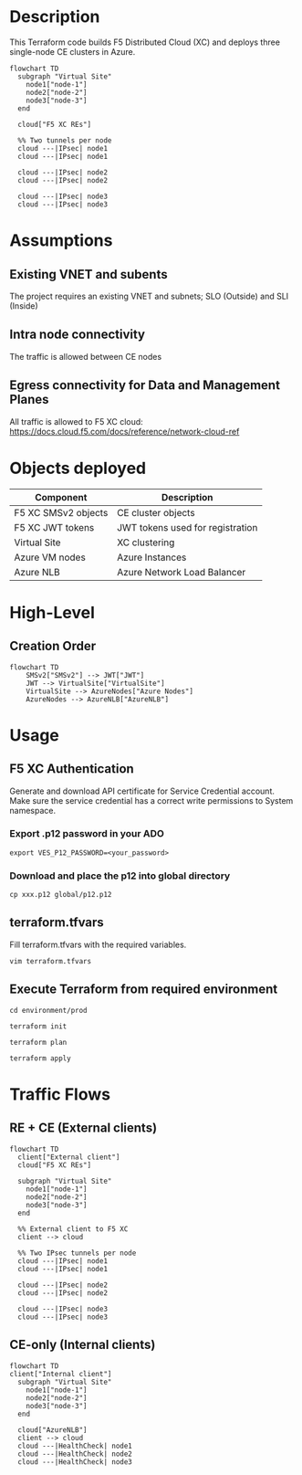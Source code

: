# Description
This Terraform code builds F5 Distributed Cloud (XC) and deploys three single-node CE clusters in Azure.
``` mermaid
flowchart TD
  subgraph "Virtual Site"
    node1["node-1"]
    node2["node-2"]
    node3["node-3"]
  end

  cloud["F5 XC REs"]

  %% Two tunnels per node
  cloud ---|IPsec| node1
  cloud ---|IPsec| node1

  cloud ---|IPsec| node2
  cloud ---|IPsec| node2

  cloud ---|IPsec| node3
  cloud ---|IPsec| node3

```

# Assumptions
## Existing VNET and subents
The project requires an existing VNET and subnets; SLO (Outside) and SLI (Inside)

## Intra node connectivity
The traffic is allowed between CE nodes

## Egress connectivity for Data and Management Planes
All traffic is allowed to F5 XC cloud: https://docs.cloud.f5.com/docs/reference/network-cloud-ref

# Objects deployed
| Component             | Description                |
|-----------------------|----------------------------|
| F5 XC SMSv2 objects   |CE cluster objects          |
| F5 XC JWT tokens      |JWT tokens used for registration|
| Virtual Site          |XC clustering               |
| Azure VM nodes        |Azure Instances             |
| Azure NLB             |Azure Network Load Balancer |

# High-Level
## Creation Order
``` mermaid
flowchart TD
    SMSv2["SMSv2"] --> JWT["JWT"]
    JWT --> VirtualSite["VirtualSite"]
    VirtualSite --> AzureNodes["Azure Nodes"]
    AzureNodes --> AzureNLB["AzureNLB"]

```

# Usage
## F5 XC Authentication
Generate and download API certificate for Service Credential account. Make sure the service credential has a correct write permissions to System namespace.

### Export .p12 password in your ADO
```
export VES_P12_PASSWORD=<your_password>
````
### Download and place the p12 into global directory 
```
cp xxx.p12 global/p12.p12
```

## terraform.tfvars
Fill terraform.tfvars with the required variables. 
```
vim terraform.tfvars
```

## Execute Terraform from required environment
```
cd environment/prod
```

```
terraform init
```

```
terraform plan
```

```
terraform apply
```

# Traffic Flows

## RE + CE (External clients)

```mermaid
flowchart TD
  client["External client"]
  cloud["F5 XC REs"]

  subgraph "Virtual Site"
    node1["node-1"]
    node2["node-2"]
    node3["node-3"]
  end

  %% External client to F5 XC
  client --> cloud

  %% Two IPsec tunnels per node
  cloud ---|IPsec| node1
  cloud ---|IPsec| node1

  cloud ---|IPsec| node2
  cloud ---|IPsec| node2

  cloud ---|IPsec| node3
  cloud ---|IPsec| node3
```

## CE-only (Internal clients)
``` mermaid
flowchart TD
client["Internal client"]
  subgraph "Virtual Site"
    node1["node-1"]
    node2["node-2"]
    node3["node-3"]
  end

  cloud["AzureNLB"]
  client --> cloud
  cloud ---|HealthCheck| node1
  cloud ---|HealthCheck| node2
  cloud ---|HealthCheck| node3
```

